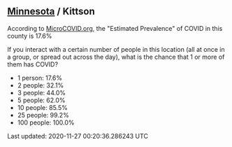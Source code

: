 
## [Minnesota](/united-states/minnesota) / Kittson

According to [MicroCOVID.org](http://microcovid.org),
the "Estimated Prevalence" of COVID in this county is 17.6%

If you interact with a certain number of people in this location
(all at once in a group, or spread out across the day), what is the chance that
1 or more of them has COVID?

- 1 person: 17.6%
- 2 people: 32.1%
- 3 people: 44.0%
- 5 people: 62.0%
- 10 people: 85.5%
- 25 people: 99.2%
- 100 people: 100.0%

Last updated: 2020-11-27 00:20:36.286243 UTC
